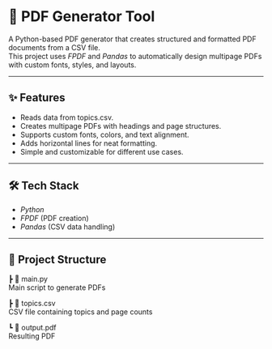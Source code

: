 # 📄 PDF Generator Tool

A Python-based PDF generator that creates structured and formatted PDF documents from a CSV file.  
This project uses *FPDF* and *Pandas* to automatically design multipage PDFs with custom fonts, styles, and layouts.

---

## ✨ Features
- Reads data from topics.csv.
- Creates multipage PDFs with headings and page structures.
- Supports custom fonts, colors, and text alignment.
- Adds horizontal lines for neat formatting.
- Simple and customizable for different use cases.

---

## 🛠️ Tech Stack
- *Python*
- *FPDF* (PDF creation)
- *Pandas* (CSV data handling)

---

## 📂 Project Structure
┣ 📜 main.py          
Main script to generate PDFs 

┣ 📜 topics.csv       
CSV file containing topics and page counts 

┗ 📜 output.pdf        
Resulting PDF
